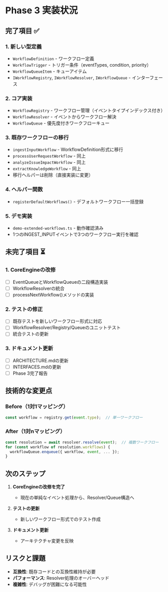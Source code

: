 # Phase 3 実装状況

## 完了項目 ✅

### 1. 新しい型定義
- `WorkflowDefinition` - ワークフロー定義
- `WorkflowTrigger` - トリガー条件（eventTypes, condition, priority）
- `WorkflowQueueItem` - キューアイテム
- `IWorkflowRegistry`, `IWorkflowResolver`, `IWorkflowQueue` - インターフェース

### 2. コア実装
- `WorkflowRegistry` - ワークフロー管理（イベントタイプインデックス付き）
- `WorkflowResolver` - イベントからワークフロー解決
- `WorkflowQueue` - 優先度付きワークフローキュー

### 3. 既存ワークフローの移行
- `ingestInputWorkflow` - WorkflowDefinition形式に移行
- `processUserRequestWorkflow` - 同上
- `analyzeIssueImpactWorkflow` - 同上
- `extractKnowledgeWorkflow` - 同上
- 移行ヘルパーは削除（直接実装に変更）

### 4. ヘルパー関数
- `registerDefaultWorkflows()` - デフォルトワークフロー一括登録

### 5. デモ実装
- `demo-extended-workflows.ts` - 動作確認済み
- 1つのINGEST_INPUTイベントで3つのワークフロー実行を確認

## 未完了項目 ⏳

### 1. CoreEngineの改修
- [ ] EventQueueとWorkflowQueueの二段構造実装
- [ ] WorkflowResolverの統合
- [ ] processNextWorkflow()メソッドの実装

### 2. テストの修正
- [ ] 既存テストを新しいワークフロー形式に対応
- [ ] WorkflowResolver/Registry/Queueのユニットテスト
- [ ] 統合テストの更新

### 3. ドキュメント更新
- [ ] ARCHITECTURE.mdの更新
- [ ] INTERFACES.mdの更新
- [ ] Phase 3完了報告

## 技術的な変更点

### Before（1対1マッピング）
```typescript
const workflow = registry.get(event.type);  // 単一ワークフロー
```

### After（1対nマッピング）
```typescript
const resolution = await resolver.resolve(event);  // 複数ワークフロー
for (const workflow of resolution.workflows) {
  workflowQueue.enqueue({ workflow, event, ... });
}
```

## 次のステップ

1. **CoreEngineの改修を完了**
   - 現在の単純なイベント処理から、Resolver/Queue構造へ

2. **テストの更新**
   - 新しいワークフロー形式でのテスト作成

3. **ドキュメント更新**
   - アーキテクチャ変更を反映

## リスクと課題

- **互換性**: 既存コードとの互換性維持が必要
- **パフォーマンス**: Resolver処理のオーバーヘッド
- **複雑性**: デバッグが困難になる可能性